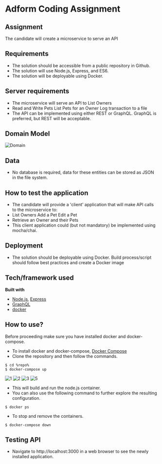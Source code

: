 # Adform Coding Assignment

## Assignment
The candidate will create a microservice to serve an API

## Requirements
- The solution should be accessible from a public repository in Github.
- The solution will use Node.js, Express, and ES6.
- The solution will be deployable using Docker.

## Server requirements
- The microservice will serve an API to List Owners
- Read and Write Pets List Pets for an Owner Log transaction to a file
- The API can be implemented using either REST or GraphQL. GraphQL is preferred, but REST will be acceptable.

## Domain Model
![Domain](https://user-images.githubusercontent.com/10876540/63225012-a83dff00-c1fe-11e9-939e-54b9ec3a1ffc.PNG)

## Data
- No database is required, data for these entities can be stored as JSON in the file system.

## How to test the application
- The candidate will provide a 'client' application that will make API calls to the microservice to:
- List Owners Add a Pet Edit a Pet
- Retrieve an Owner and their Pets
- This client application could (but not mandatory) be implemented using mocha/chai.

## Deployment
- The solution should be deployable using Docker. Build process/script should follow best practices and create a Docker image

## Tech/framework used
<b>Built with</b>
- [Node.js](https://nodejs.org/en/), [Express](https://expressjs.com/)
- [GraphQL](https://graphql.org/)
- [docker](https://www.docker.com/)

## How to use?
Before proceeding make sure you have installed docker and docker-compose.
- To install docker and docker-compose, [Docker Compose](https://docs.docker.com/compose/)
- Clone the repository and then follow the commands.
```
$ cd %repo%
$ docker-compose up
```
![1](https://user-images.githubusercontent.com/10876540/63232644-7c516680-c25c-11e9-8593-d8a606467ed3.png)
![2](https://user-images.githubusercontent.com/10876540/63232645-7c516680-c25c-11e9-8be0-20cac7e4f4c9.png)
![3](https://user-images.githubusercontent.com/10876540/63232646-7c516680-c25c-11e9-9261-6f2b1b9abc86.png)
![5](https://user-images.githubusercontent.com/10876540/63232647-7ce9fd00-c25c-11e9-9a5b-efe27066695f.png)

- This will build and run the node.js container.
- You can also use the following command to further explore the resulting configuration.
```
$ docker ps
```
- To stop and remove the containers.
```
$ docker-compose down
```
## Testing API

- Navigate to http://localhost:3000 in a web browser to see the newly installed application.
